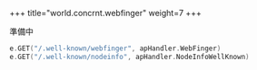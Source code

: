 +++
title="world.concrnt.webfinger"
weight=7
+++

準備中

```go
e.GET("/.well-known/webfinger", apHandler.WebFinger)
e.GET("/.well-known/nodeinfo", apHandler.NodeInfoWellKnown)
```

